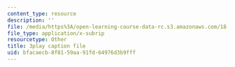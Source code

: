 ```yaml
---
content_type: resource
description: ''
file: /media/https%3A/open-learning-course-data-rc.s3.amazonaws.com/18-01sc-single-variable-calculus-fall-2010/bfacaecb8f8159aa91fd64976d3b9fff_d484GRz9zjY.vtt
file_type: application/x-subrip
resourcetype: Other
title: 3play caption file
uid: bfacaecb-8f81-59aa-91fd-64976d3b9fff
---
```

